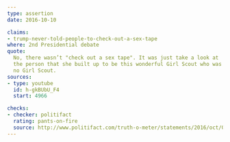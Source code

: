 ```yaml
---
type: assertion
date: 2016-10-10

claims:
- trump-never-told-people-to-check-out-a-sex-tape
where: 2nd Presidential debate
quote:
  No, there wasn’t "check out a sex tape". It was just take a look at
  the person that she built up to be this wonderful Girl Scout who was
  no Girl Scout.
sources:
- type: youtube
  id: h-gkBUbU_F4
  start: 4966

checks:
- checker: politifact
  rating: pants-on-fire
  source: http://www.politifact.com/truth-o-meter/statements/2016/oct/09/donald-trump/trump-early-morning-sex-tape-tweet/
---
```

